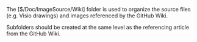 The [$/Doc/ImageSource/Wiki] folder is used to organize the source files (e.g. Visio drawings) and images referenced by the GitHub Wiki.

Subfolders should be created at the same level as the referencing article from the GitHub Wiki.
